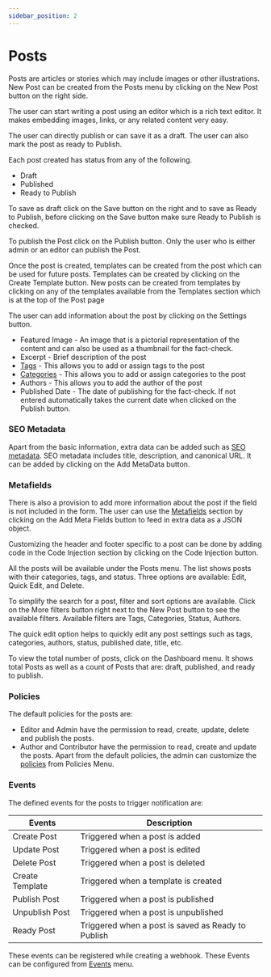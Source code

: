 ```yaml
---
sidebar_position: 2
---
```


# Posts

Posts are articles or stories which may include images or other illustrations.
New Post can be created from the Posts menu by clicking on the New Post button on the right side.

The user can start writing a post using an editor which is a rich text editor. It makes embedding images, links, or any related content very easy.

The user can directly publish or can save it as a draft. The user can also mark the post as ready to Publish.

Each post created has status from any of the following.

- Draft
- Published
- Ready to Publish

To save as draft click on the Save button on the right and to save as Ready to Publish, before clicking on the Save button make sure Ready to Publish is checked.

To publish the Post click on the Publish button. Only the user who is either admin or an editor can publish the Post.

Once the post is created, templates can be created from the post which can be used for future posts. Templates can be created by clicking on the Create Template button.
New posts can be created from templates by clicking on any of the templates available from the Templates section which is at the top of the Post page

The user can add information about the post by clicking on the Settings button.

- Featured Image - An image that is a pictorial representation of the content and can also be used as a thumbnail for the fact-check.
- Excerpt - Brief description of the post
- [Tags](/docs/core-concepts/tags) - This allows you to add or assign tags to the post
- [Categories](/docs/core-concepts/categories) - This allows you to add or assign categories to the post
- Authors - This allows you to add the author of the post
- Published Date - The date of publishing for the fact-check. If not entered automatically takes the current date when clicked on the Publish button.

### SEO Metadata
Apart from the basic information, extra data can be added such as [SEO metadata](/docs/features/search-engine-optimisation). SEO metadata includes title, description, and canonical URL. It can be added by clicking on the Add MetaData button.

### Metafields
There is also a provision to add more information about the post if the field is not included in the form. The user can use the [Metafields](/docs/features/extend-features) section by clicking on the Add Meta Fields button to feed in extra data as a JSON object.

Customizing the header and footer specific to a post can be done by adding code in the Code Injection section by clicking on the Code Injection button.

All the posts will be available under the Posts menu. The list shows posts with their categories, tags, and status. Three options are available: Edit, Quick Edit, and Delete.

To simplify the search for a post, filter and sort options are available.
Click on the More filters button right next to the New Post button to see the available filters.
Available filters are Tags, Categories, Status, Authors.

The quick edit option helps to quickly edit any post settings such as tags, categories, authors, status, published date, title, etc.

To view the total number of posts, click on the Dashboard menu.
It shows total Posts as well as a count of Posts that are: draft, published, and ready to publish.

### Policies

The default policies for the posts are:

- Editor and Admin have the permission to read, create, update, delete and publish the posts.
- Author and Contributor have the permission to read, create and update the posts.
  Apart from the default policies, the admin can customize the [policies](/docs/core-concepts/policies) from Policies Menu.

### Events

The defined events for the posts to trigger notification are:

| Events          | Description                                        |
| --------------- | -------------------------------------------------- |
| Create Post     | Triggered when a post is added                     |
| Update Post     | Triggered when a post is edited                    |
| Delete Post     | Triggered when a post is deleted                   |
| Create Template | Triggered when a template is created               |
| Publish Post    | Triggered when a post is published                 |
| Unpublish Post  | Triggered when a post is unpublished               |
| Ready Post      | Triggered when a post is saved as Ready to Publish |

These events can be registered while creating a webhook. These Events can be configured from [Events](/docs/core-concepts/events) menu.
